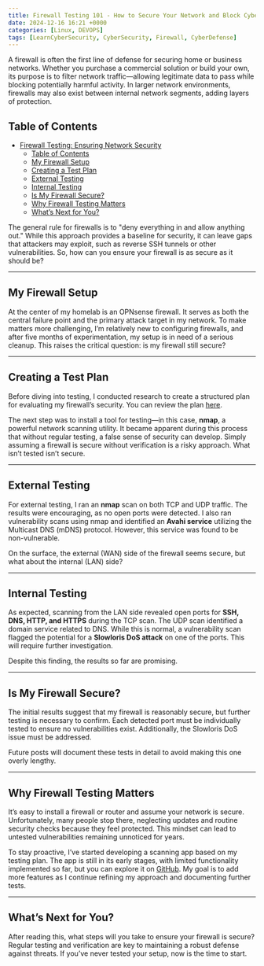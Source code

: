 ```yaml
---
title: Firewall Testing 101 - How to Secure Your Network and Block Cyber Threats
date: 2024-12-16 16:21 +0000
categories: [Linux, DEVOPS]
tags: [LearnCyberSecurity, CyberSecurity, Firewall, CyberDefense]
---
```


A firewall is often the first line of defense for securing home or business networks. Whether you purchase a commercial solution or build your own, its purpose is to filter network traffic—allowing legitimate data to pass while blocking potentially harmful activity. In larger network environments, firewalls may also exist between internal network segments, adding layers of protection. 

## Table of Contents  

- [Firewall Testing: Ensuring Network Security](#firewall-testing-ensuring-network-security)
  - [Table of Contents](#table-of-contents)
  - [My Firewall Setup](#my-firewall-setup)
  - [Creating a Test Plan](#creating-a-test-plan)
  - [External Testing](#external-testing)
  - [Internal Testing](#internal-testing)
  - [Is My Firewall Secure?](#is-my-firewall-secure)
  - [Why Firewall Testing Matters](#why-firewall-testing-matters)
  - [What’s Next for You?](#whats-next-for-you)



The general rule for firewalls is to "deny everything in and allow anything out." While this approach provides a baseline for security, it can leave gaps that attackers may exploit, such as reverse SSH tunnels or other vulnerabilities. So, how can you ensure your firewall is as secure as it should be?  

---

## My Firewall Setup  

At the center of my homelab is an OPNsense firewall. It serves as both the central failure point and the primary attack target in my network. To make matters more challenging, I’m relatively new to configuring firewalls, and after five months of experimentation, my setup is in need of a serious cleanup. This raises the critical question: is my firewall still secure?  

---

## Creating a Test Plan  

Before diving into testing, I conducted research to create a structured plan for evaluating my firewall’s security. You can review the plan [here](https://github.com/richard-sebos/firewall_wifi_pentest/blob/main/Pentest_Plan.md).  

The next step was to install a tool for testing—in this case, **nmap**, a powerful network scanning utility. It became apparent during this process that without regular testing, a false sense of security can develop. Simply assuming a firewall is secure without verification is a risky approach. What isn’t tested isn’t secure.  

---

## External Testing  

For external testing, I ran an **nmap** scan on both TCP and UDP traffic. The results were encouraging, as no open ports were detected. I also ran vulnerability scans using nmap and identified an **Avahi service** utilizing the Multicast DNS (mDNS) protocol. However, this service was found to be non-vulnerable.  

On the surface, the external (WAN) side of the firewall seems secure, but what about the internal (LAN) side?  

---

## Internal Testing  

As expected, scanning from the LAN side revealed open ports for **SSH, DNS, HTTP, and HTTPS** during the TCP scan. The UDP scan identified a domain service related to DNS. While this is normal, a vulnerability scan flagged the potential for a **Slowloris DoS attack** on one of the ports. This will require further investigation.  

Despite this finding, the results so far are promising.  

---

## Is My Firewall Secure?  

The initial results suggest that my firewall is reasonably secure, but further testing is necessary to confirm. Each detected port must be individually tested to ensure no vulnerabilities exist. Additionally, the Slowloris DoS issue must be addressed.  

Future posts will document these tests in detail to avoid making this one overly lengthy.  

---

## Why Firewall Testing Matters  

It’s easy to install a firewall or router and assume your network is secure. Unfortunately, many people stop there, neglecting updates and routine security checks because they feel protected. This mindset can lead to untested vulnerabilities remaining unnoticed for years.  

To stay proactive, I’ve started developing a scanning app based on my testing plan. The app is still in its early stages, with limited functionality implemented so far, but you can explore it on [GitHub](https://github.com/richard-sebos/bear). My goal is to add more features as I continue refining my approach and documenting further tests.  

---

## What’s Next for You?  

After reading this, what steps will you take to ensure your firewall is secure? Regular testing and verification are key to maintaining a robust defense against threats. If you’ve never tested your setup, now is the time to start.  